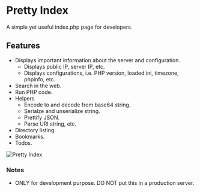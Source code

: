 # Pretty Index
A simple yet useful index.php page for developers.

## Features
* Displays important information about the server and configuration.
	- Displays public IP, server IP, etc.
	- Displays configurations, i.e. PHP version, loaded ini, timezone, phpinfo, etc.
* Search in the web.
* Run PHP code.
* Helpers
	- Encode to and decode from base64 string.
	- Serialze and unserialize string.
	- Prettify JSON.
	- Parse URI string, etc. 
* Directory listing.
* Bookmarks.
* Todos.

![Pretty Index](https://i.imgur.com/QHzf60x.png "Pretty Index")

### Notes
- ONLY for development purpose. DO NOT put this in a production server.
